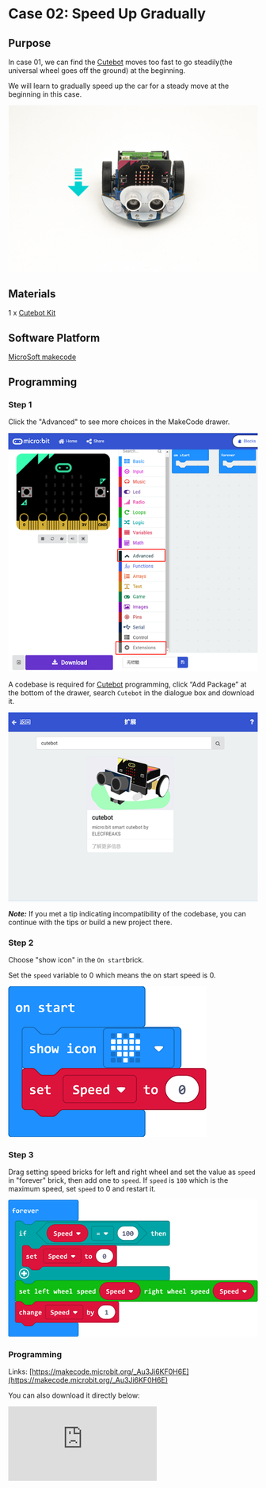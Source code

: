 # Case 02: Speed Up Gradually

## Purpose

In case 01, we can find the  [Cutebot](https://www.elecfreaks.com/micro-bit-smart-cutebot.html) moves too fast to go steadily(the universal wheel goes off the ground) at the beginning.

We will learn to gradually speed up the car for a steady move at the beginning in this case.

![](./images/cutebot-case-02-01.png)

## Materials

1 x [Cutebot Kit](https://www.elecfreaks.com/micro-bit-smart-cutebot.html)

## Software Platform

[MicroSoft makecode](https://makecode.microbit.org/#)

## Programming

### Step 1

Click the "Advanced" to see more choices in the MakeCode drawer.

![](./images/cutebot-pk-1.png)

A codebase is required for  [Cutebot](https://www.elecfreaks.com/micro-bit-smart-cutebot.html) programming, click “Add Package” at the bottom of the drawer, search `Cutebot` in the dialogue box and download it.

![](./images/cutebot-pk-11.png)

***Note:*** If you met a tip indicating incompatibility of the codebase, you can continue with the tips or build a new project there.

### Step 2

Choose "show icon" in the `On start`brick.

Set the `speed` variable to 0 which means the on start speed is 0.

![](./images/case_02_01.png)

### Step 3

Drag setting speed bricks for left and right wheel and set the value as `speed` in "forever" brick, then add one to `speed`.
If `speed` is `100` which is the maximum speed, set `speed` to 0 and restart it.

![](./images/case_02_02.png)

### Programming

Links: [https://makecode.microbit.org/_Au3Ji6KF0H6E](https://makecode.microbit.org/_Au3Ji6KF0H6E)

You can also download it directly below:

<div
    style={{
        position: 'relative',
        paddingBottom: '60%',
        overflow: 'hidden',
    }}
>
    <iframe
        src="https://makecode.microbit.org/_Au3Ji6KF0H6E"
        frameborder="0"
        sandbox="allow-popups allow-forms allow-scripts allow-same-origin"
        style={{
            position: 'absolute',
            width: '100%',
            height: '100%',
        }}
    />
</div>


## Result

The  [Cutebot](https://www.elecfreaks.com/micro-bit-smart-cutebot.html) speeds up gradually and the universal wheel will not go off the ground due to the high speed.

![](./images/cutebot-case-02.gif)

## Exploration

How to program to make the car speed up gradually and then speed down gradually?

## FAQ
---
## Relevant Files
---
